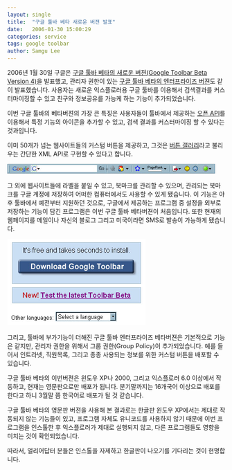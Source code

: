 ```yaml
---
layout: single
title:  "구글 툴바 베타 새로운 버젼 발표"
date:   2006-01-30 15:00:29
categories: service
tags: google toolbar
author: Samgu Lee
---
```

2006년 1월 30일 구글은 [구글 툴바 베타의 새로운 버젼(Google Toolbar Beta Version 4)](http://toolbar.google.com/T4/)을 발표했고, 관리자 권한이 있는 [구글 툴바 베타의 엔터프라이즈 버젼](http://www.google.com/tools/toolbar/T4/enterprise/)도 같이 발표했습니다. 사용자는 새로운 익스플로러용 구글 툴바를 이용해서 검색결과를 커스터마이징할 수 있고 친구와 정보공유를 가능케 하는 기능이 추가되었습니다.

이번 구글 툴바의 베타버젼의 가장 큰 특징은 사용자들이 툴바에서 제공하는 [오픈 API](http://www.google.com/tools/toolbar/buttons/apis/index.html)를 이용해서  특정 기능의 아이콘을 추가할 수 있고, 검색 결과를 커스터마이징 할 수 있다는 것과입니다.

이미 50개가 넘는 웹사이트들의 커스텀 버튼을 제공하고, 그것은 [버튼 갤러리](http://www.google.com/tools/toolbar/buttons/gallery)라고 불리우는 간단한 XML API로 구현할 수 있다고 합니다.

![구글 툴바 베타 최신버젼](/assets/googletoolbar_bata.jpg)

그 외에 웹사이트들에 라벨을 붙일 수 있고, 북마크를 관리할 수 있으며, 관리되는 북마크를 구글 계정에 저장하여 어떠한 컴퓨터에서도 사용할 수 있게 됐습니다. 이 기능은 야후 툴바에서 예전부터 지원하던 것으로, 구글에서 제공하는 프로그램 중 설정을 외부로 저장하는 기능이 담긴 프로그램은 이번 구글 툴바 베타버젼이 처음입니다. 또한 현재의 웹페이지를 메일이나 자신의 블로그 그리고 미국이라면 SMS로 발송이 가능하게 됐습니다.

![구글 툴바 베타 최신버젼 선택화면](/assets/choice_new_toolbar.jpg)

그리고, 툴바에 부가기능이 더해진 구글 툴바 엔터프라이즈 베타버젼은 기본적으로 기능은 같지만, 관리자 권한을 위해서 그룹 권한(Group Policy)이 추가되었습니다. 예를 들어서 인트라넷, 직원목록, 그리고 종종 사용되는 정보를 위한 커스텀 버튼을 배포할 수 있습니다.

구글 툴바 베타의 이번버젼은 윈도우 XP나 2000, 그리고 익스플로러 6.0 이상에서 작동하고, 현재는 영문판으로만 배포가 됩니다. 분기말까지는 16개국어 이상으로 배포를 한다고 하니 3월말 쯤 한국어로 배포가 될 것 같습니다.

구글 툴바 베타의 영문판 버젼을 사용해 본 결과로는 한글판 윈도우 XP에서는 제대로 작동되지 않는 기능들이 있고, 프로그램 자체도 유니코드를 사용하지 않기 때문에 이번 프로그램을 인스톨한 후 익스플로러가 제대로 실행되지 않고, 다른 프로그램들도 영향을 미치는 것이 확인되었습니다.

따라서, 얼리어답터 분들은 인스톨을 자제하고 한글판이 나오기를 기다리는 것이 현명합니다.
